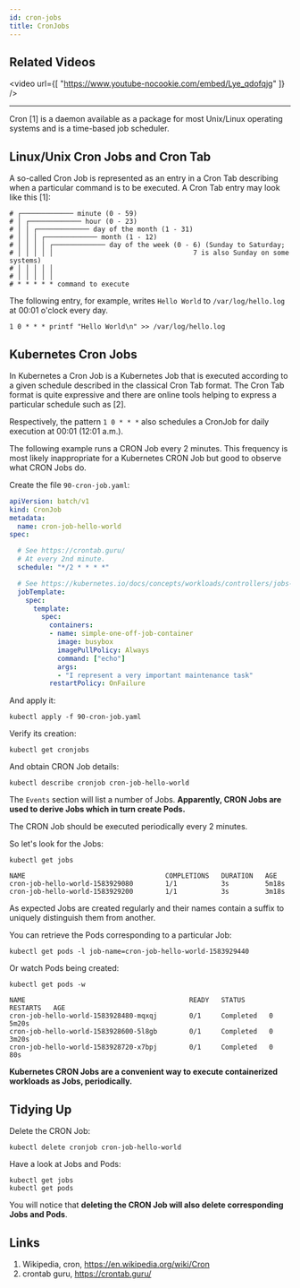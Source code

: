 ```yaml
---
id: cron-jobs
title: CronJobs
---
```


## Related Videos
<video
  url={[
    "https://www.youtube-nocookie.com/embed/Lye_qdofqjg"
  ]}
/>

---

Cron [1] is a daemon available as a package for most Unix/Linux operating systems and is a time-based job scheduler.

## Linux/Unix Cron Jobs and Cron Tab

A so-called Cron Job is represented as an entry in a Cron Tab describing when a particular command is to be executed. A Cron Tab entry may look like this [1]:

    # ┌───────────── minute (0 - 59)
    # │ ┌───────────── hour (0 - 23)
    # │ │ ┌───────────── day of the month (1 - 31)
    # │ │ │ ┌───────────── month (1 - 12)
    # │ │ │ │ ┌───────────── day of the week (0 - 6) (Sunday to Saturday;
    # │ │ │ │ │                                   7 is also Sunday on some systems)
    # │ │ │ │ │
    # │ │ │ │ │
    # * * * * * command to execute

The following entry, for example, writes `Hello World` to `/var/log/hello.log` at 00:01 o'clock every day.

    1 0 * * * printf "Hello World\n" >> /var/log/hello.log

## Kubernetes Cron Jobs

In Kubernetes a Cron Job is a Kubernetes Job that is executed according to a given schedule described in the classical Cron Tab format. The Cron Tab format is quite expressive and there are online tools helping to express a particular schedule such as [2].

Respectively, the pattern `1 0 * * *` also schedules a CronJob for daily execution at 00:01 (12:01 a.m.).

The following example runs a CRON Job every 2 minutes. This frequency is most likely inappropriate for a Kubernetes CRON Job but good to observe what CRON Jobs do.

Create the file `90-cron-job.yaml`:

```yaml
apiVersion: batch/v1
kind: CronJob
metadata:
  name: cron-job-hello-world
spec:

  # See https://crontab.guru/
  # At every 2nd minute.
  schedule: "*/2 * * * *"

  # See https://kubernetes.io/docs/concepts/workloads/controllers/jobs-run-to-completion/#writing-a-job-spec
  jobTemplate:
    spec:
      template:
        spec:
          containers:
          - name: simple-one-off-job-container
            image: busybox
            imagePullPolicy: Always
            command: ["echo"]
            args:
            - "I represent a very important maintenance task"
          restartPolicy: OnFailure
```

And apply it:

    kubectl apply -f 90-cron-job.yaml

Verify its creation:

    kubectl get cronjobs

And obtain CRON Job details:

    kubectl describe cronjob cron-job-hello-world

The `Events` section will list a number of Jobs. **Apparently, CRON Jobs are used to derive Jobs which in turn create Pods.**

The CRON Job should be executed periodically every 2 minutes.

So let's look for the Jobs:

    kubectl get jobs

    NAME                                   COMPLETIONS   DURATION   AGE
    cron-job-hello-world-1583929080        1/1           3s         5m18s
    cron-job-hello-world-1583929200        1/1           3s         3m18s

As expected Jobs are created regularly and their names contain a suffix to uniquely distinguish them from another.

You can retrieve the Pods corresponding to a particular Job:

    kubectl get pods -l job-name=cron-job-hello-world-1583929440

Or watch Pods being created:

    kubectl get pods -w

    NAME                                         READY   STATUS      RESTARTS   AGE
    cron-job-hello-world-1583928480-mqxqj        0/1     Completed   0          5m20s
    cron-job-hello-world-1583928600-5l8gb        0/1     Completed   0          3m20s
    cron-job-hello-world-1583928720-x7bpj        0/1     Completed   0          80s

**Kubernetes CRON Jobs are a convenient way to execute containerized workloads as Jobs, periodically.**

## Tidying Up

Delete the CRON Job:

    kubectl delete cronjob cron-job-hello-world

Have a look at Jobs and Pods:

    kubectl get jobs
    kubectl get pods

You will notice that **deleting the CRON Job will also delete corresponding Jobs and Pods**.

## Links

1. Wikipedia, cron, https://en.wikipedia.org/wiki/Cron
2. crontab guru, https://crontab.guru/
